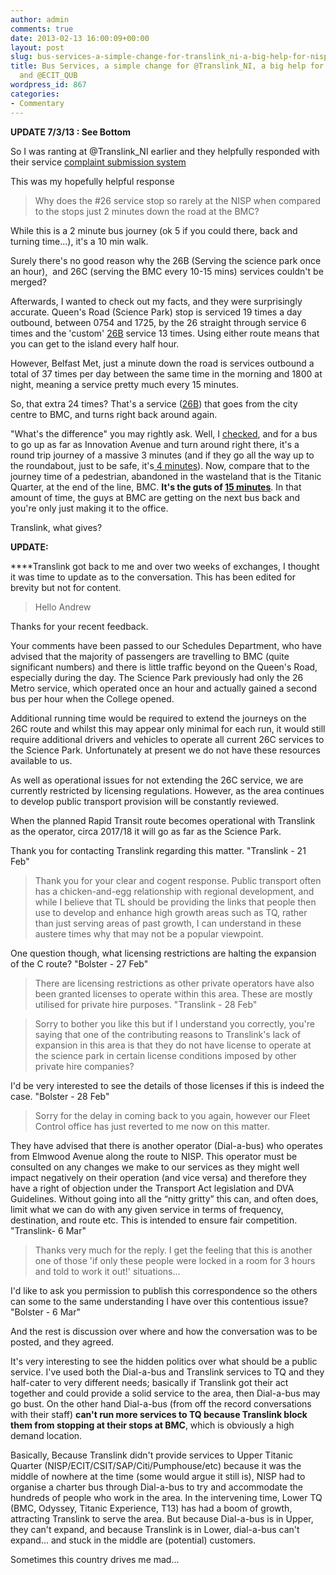 ```yaml
---
author: admin
comments: true
date: 2013-02-13 16:00:09+00:00
layout: post
slug: bus-services-a-simple-change-for-translink_ni-a-big-help-for-nisp_connect-and-ecit_qub
title: Bus Services, a simple change for @Translink_NI, a big help for @NISP_Connect
  and @ECIT_QUB
wordpress_id: 867
categories:
- Commentary
---
```


**UPDATE 7/3/13 : See Bottom**

So I was ranting at @Translink_NI earlier and they helpfully responded with their service [complaint submission system](http://www.translink.co.uk/Contact/)

This was my hopefully helpful response


> Why does the #26 service stop so rarely at the NISP when compared to the stops just 2 minutes down the road at the BMC?

While this is a 2 minute bus journey (ok 5 if you could there, back and turning time...), it's a 10 min walk.

Surely there's no good reason why the 26B (Serving the science park once an hour),  and 26C (serving the BMC every 10-15 mins) services couldn't be merged?


Afterwards, I wanted to check out my facts, and they were surprisingly accurate. Queen's Road (Science Park) stop is serviced 19 times a day outbound, between 0754 and 1725, by the 26 straight through service 6 times and the 'custom' [26B](http://www.translink.co.uk/Documents/timetables/Metro%20Winter%202012/Metro%20PDFs/metro26.pdf) service 13 times. Using either route means that you can get to the island every half hour.

However, Belfast Met, just a minute down the road is services outbound a total of 37 times per day between the same time in the morning and 1800 at night, meaning a service pretty much every 15 minutes.

So, that extra 24 times? That's a service ([26B](http://www.translink.co.uk/Documents/timetables/Metro%20Winter%202012/Metro%20PDFs/metro26.pdf)) that goes from the city centre to BMC, and turns right back around again.

"What's the difference" you may rightly ask. Well, I [checked](https://maps.google.co.uk/maps?saddr=BMC+Titanic&daddr=Queens+Rd+to:BMC+Titanic&hl=en&ll=54.60987,-5.905302&spn=0.011905,0.033023&sll=54.609991,-5.905272&sspn=0.011905,0.033023&geocode=FR45QQMdrtCl_yFsYr9jzfur9ylL-zAcWAhhSDFsYr9jzfur9w%3BFU9WQQMdyPil_w%3BFR45QQMdrtCl_yFsYr9jzfur9ylL-zAcWAhhSDFsYr9jzfur9w&t=h&mra=ls&z=16), and for a bus to go up as far as Innovation Avenue and turn around right there, it's a round trip journey of a massive 3 minutes (and if they go all the way up to the roundabout, just to be safe, it's[ 4 minutes](https://maps.google.co.uk/maps?saddr=BMC+Titanic&daddr=Queens+Rd+to:BMC+Titanic&hl=en&sll=54.613796,-5.896676&sspn=0.011904,0.033023&geocode=FR45QQMdrtCl_yFsYr9jzfur9ylL-zAcWAhhSDFsYr9jzfur9w%3BFbNiQQMdWwym_w%3BFR45QQMdrtCl_yFsYr9jzfur9ylL-zAcWAhhSDFsYr9jzfur9w&t=h&mra=dme&mrsp=1&sz=16&z=16)). Now, compare that to the journey time of a pedestrian, abandoned in the wasteland that is the Titanic Quarter, at the end of the line, BMC. **It's the guts of [15 minutes](https://maps.google.co.uk/maps?saddr=Queens+Rd&daddr=Queens+Rd&hl=en&sll=54.609895,-5.90528&sspn=0.011905,0.033023&geocode=FS45QQMd-c-l_w%3BFXxWQQMdB_ml_w&t=h&dirflg=w&mra=dme&mrsp=1&sz=16&z=16)**. In that amount of time, the guys at BMC are getting on the next bus back and you're only just making it to the office.

Translink, what gives?

**UPDATE:**

****Translink got back to me and over two weeks of exchanges, I thought it was time to update as to the conversation. This has been edited for brevity but not for content.




> Hello Andrew

Thanks for your recent feedback.

Your comments have been passed to our Schedules Department, who have advised that the majority of passengers are travelling to BMC (quite significant numbers) and there is little traffic beyond on the Queen's Road, especially during the day. The Science Park previously had only the 26 Metro service, which operated once an hour and actually gained a second bus per hour when the College opened.

Additional running time would be required to extend the journeys on the 26C route and whilst this may appear only minimal for each run, it would still require additional drivers and vehicles to operate all current 26C services to the Science Park. Unfortunately at present we do not have these resources available to us.

As well as operational issues for not extending the 26C service, we are currently restricted by licensing regulations. However, as the area continues to develop public transport provision will be constantly reviewed.

When the planned Rapid Transit route becomes operational with Translink as the operator, circa 2017/18 it will go as far as the Science Park.

Thank you for contacting Translink regarding this matter.
"Translink - 21 Feb"




> Thank you for your clear and cogent response. Public transport often has a chicken-and-egg relationship with regional development, and while I believe that TL should be providing the links that people then use to develop and enhance high growth areas such as TQ, rather than just serving areas of past growth, I can understand in these austere times why that may not be a popular viewpoint.

One question though, what licensing restrictions are halting the expansion of the C route?
"Bolster - 27 Feb"




> There are licensing restrictions as other private operators have also been granted licenses to operate within this area. These are mostly utilised for private hire purposes.
"Translink - 28 Feb"




> Sorry to bother you like this but if I understand you correctly, you're saying that one of the contributing reasons to Translink's lack of expansion in this area is that they do not have license to operate at the science park in certain license conditions imposed by other private hire companies?

I'd be very interested to see the details of those licenses if this is indeed the case.
"Bolster - 28 Feb"




> Sorry for the delay in coming back to you again, however our Fleet Control office has just reverted to me now on this matter.

They have advised that there is another operator (Dial-a-bus) who operates from Elmwood Avenue along the route to NISP. This operator must be consulted on any changes we make to our services as they might well impact negatively on their operation (and vice versa) and therefore they have a right of objection under the Transport Act legislation and DVA Guidelines. Without going into all the “nitty gritty” this can, and often does, limit what we can do with any given service in terms of frequency, destination, and route etc. This is intended to ensure fair competition.
"Translink- 6 Mar"




> Thanks very much for the reply. I get the feeling that this is another one of those 'if only these people were locked in a room for 3 hours and told to work it out!' situations...

I'd like to ask you permission to publish this correspondence so the others can some to the same understanding I have over this contentious issue?
"Bolster - 6 Mar"


And the rest is discussion over where and how the conversation was to be posted, and they agreed.

It's very interesting to see the hidden politics over what should be a public service. I've used both the Dial-a-bus and Translink services to TQ and they half-cater to very different needs; basically if Translink got their act together and could provide a solid service to the area, then Dial-a-bus may go bust. On the other hand Dial-a-bus (from off the record conversations with their staff) **can't run more services to TQ because Translink block them from stopping at their stops at BMC**, which is obviously a high demand location.

Basically, Because Translink didn't provide services to Upper Titanic Quarter (NISP/ECIT/CSIT/SAP/Citi/Pumphouse/etc) because it was the middle of nowhere at the time (some would argue it still is), NISP had to organise a charter bus through Dial-a-bus to try and accommodate the hundreds of people who work in the area. In the intervening time, Lower TQ (BMC, Odyssey, Titanic Experience, T13) has had a boom of growth, attracting Translink to serve the area. But because Dial-a-bus is in Upper, they can't expand, and because Translink is in Lower, dial-a-bus can't expand... and stuck in the middle are (potential) customers.

Sometimes this country drives me mad...
